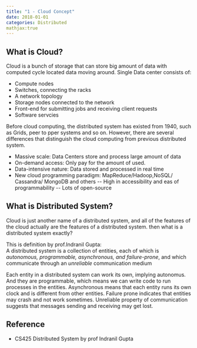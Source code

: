 ```yaml
---
title: "1 - Cloud Concept"
date: 2018-01-01
categories: Distributed
mathjax:true
---
```

## What is Cloud?

Cloud is a bunch of storage that can store big amount of data with computed cycle located data moving around.
Single Data center consists of:

- Compute nodes
- Switches, connecting the racks
- A network topology
- Storage nodes connected to the network
- Front-end for submitting jobs and receiving client requests
- Software servcies

Before cloud computing, the distributed system has existed from 1940, such as Grids, peer to pper systems and so on. However, there are several differences that distinguish the cloud computing from previous distributed system.
- Massive scale: Data Centers store and process large amount of data
- On-demand access: Only pay for the amount of used.
- Data-intensive nature: Data stored and processed in real time
- New cloud programming paradigm: MapReduce/Hadoop,NoSQL/ Cassandra/ MongoDB and others
-- High in accessibility and eas of programmability
-- Lots of open-source

## What is Distributed System?
Cloud is just another name of a distributed system, and all of the features of the cloud actually are the features of a distributed system. then what is a distributed system exactly?

This is definition by prof.Indranil Gupta: <br/>
A distributed system is a collection of entities, each of which is *autonomous, programmable, asynchronous, and failure-prone*, and which communicate through an *unreliable* communication medium

Each entity in a distributed system can work its own, implying autonomus. And they are programmable, which means we can write code to run processes in the entities. Asynchronous means that each entity runs its own clock and is different from other entities. Failure prone indicates that entities may crash and not work sometimes.
Unreliable property of communication suggests that messages sending and receiving may get lost.

## Reference
- CS425 Distributed System by prof Indranil Gupta